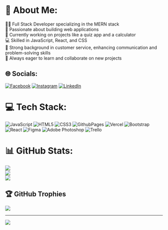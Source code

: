 # 💫 About Me:
👨‍💻 Full Stack Developer specializing in the MERN stack<br>🚀 Passionate about building web applications<br>🔧 Currently working on projects like a quiz app and a calculator<br>💻 Skilled in JavaScript, React, and CSS<br>💬 Strong background in customer service, enhancing communication and problem-solving skills<br>🌱 Always eager to learn and collaborate on new projects


## 🌐 Socials:
[![Facebook](https://img.shields.io/badge/Facebook-%231877F2.svg?logo=Facebook&logoColor=white)](https://facebook.com/https://www.facebook.com/My0urFather/) [![Instagram](https://img.shields.io/badge/Instagram-%23E4405F.svg?logo=Instagram&logoColor=white)](https://instagram.com/https://www.instagram.com/milannchaudhary/) [![LinkedIn](https://img.shields.io/badge/LinkedIn-%230077B5.svg?logo=linkedin&logoColor=white)](https://linkedin.com/in/https://www.linkedin.com/in/milan-chaudhary-65b251279/) 

# 💻 Tech Stack:
![JavaScript](https://img.shields.io/badge/javascript-%23323330.svg?style=for-the-badge&logo=javascript&logoColor=%23F7DF1E) ![HTML5](https://img.shields.io/badge/html5-%23E34F26.svg?style=for-the-badge&logo=html5&logoColor=white) ![CSS3](https://img.shields.io/badge/css3-%231572B6.svg?style=for-the-badge&logo=css3&logoColor=white) ![GithubPages](https://img.shields.io/badge/github%20pages-121013?style=for-the-badge&logo=github&logoColor=white) ![Vercel](https://img.shields.io/badge/vercel-%23000000.svg?style=for-the-badge&logo=vercel&logoColor=white) ![Bootstrap](https://img.shields.io/badge/bootstrap-%238511FA.svg?style=for-the-badge&logo=bootstrap&logoColor=white) ![React](https://img.shields.io/badge/react-%2320232a.svg?style=for-the-badge&logo=react&logoColor=%2361DAFB) ![Figma](https://img.shields.io/badge/figma-%23F24E1E.svg?style=for-the-badge&logo=figma&logoColor=white) ![Adobe Photoshop](https://img.shields.io/badge/adobe%20photoshop-%2331A8FF.svg?style=for-the-badge&logo=adobe%20photoshop&logoColor=white) ![Trello](https://img.shields.io/badge/Trello-%23026AA7.svg?style=for-the-badge&logo=Trello&logoColor=white)
# 📊 GitHub Stats:
![](https://github-readme-stats.vercel.app/api?username=MilannChaudhary&theme=dark&hide_border=true&include_all_commits=true&count_private=true)<br/>
![](https://github-readme-streak-stats.herokuapp.com/?user=MilannChaudhary&theme=dark&hide_border=true)<br/>
![](https://github-readme-stats.vercel.app/api/top-langs/?username=MilannChaudhary&theme=dark&hide_border=true&include_all_commits=true&count_private=true&layout=compact)

## 🏆 GitHub Trophies
![](https://github-profile-trophy.vercel.app/?username=MilannChaudhary&theme=radical&no-frame=true&no-bg=false&margin-w=4)

---
[![](https://visitcount.itsvg.in/api?id=MilannChaudhary&icon=0&color=0)](https://visitcount.itsvg.in)

<!-- Proudly created with GPRM ( https://gprm.itsvg.in ) -->
